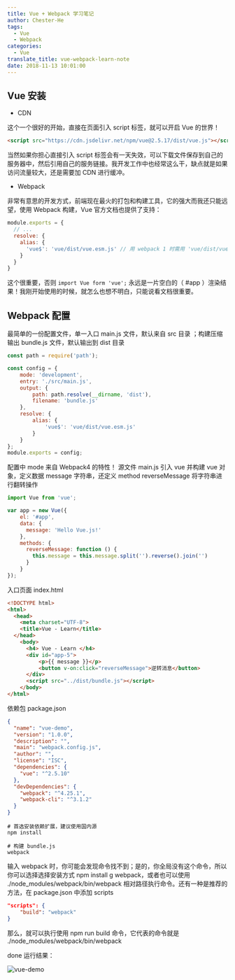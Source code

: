 ```yaml
---
title: Vue + Webpack 学习笔记
author: Chester-He
tags:
  - Vue
  - Webpack
categories:
  - Vue
translate_title: vue-webpack-learn-note
date: 2018-11-13 10:01:00
---
```


## Vue 安装

- CDN

这个一个很好的开始，直接在页面引入 script 标签，就可以开启 Vue 的世界！

```html
<script src="https://cdn.jsdelivr.net/npm/vue@2.5.17/dist/vue.js"></script>
```

当然如果你担心直接引入 script 标签会有一天失效，可以下载文件保存到自己的服务器中，然后引用自己的服务链接。我开发工作中也经常这么干，缺点就是如果访问流量较大，还是需要加 CDN 进行缓冲。

- Webpack

非常有意思的开发方式，前端现在最火的打包和构建工具，它的强大而我还只能远望，使用 Webpack 构建，Vue 官方文档也提供了支持：

```javascript
module.exports = {
  // ...
  resolve: {
    alias: {
      'vue$': 'vue/dist/vue.esm.js' // 用 webpack 1 时需用 'vue/dist/vue.common.js'
    }
  }
}
```

这个很重要，否则 `import Vue form 'vue';` 永远是一片空白的（ #app ）渲染结果！我刚开始使用的时候，就怎么也想不明白，只能说看文档很重要。

## Webpack 配置

最简单的一份配置文件，单一入口 main.js 文件，默认来自 src 目录 ；构建压缩输出 bundle.js 文件，默认输出到 dist 目录

```javascript
const path = require('path');

const config = {
    mode: 'development',
    entry: './src/main.js',
    output: {
        path: path.resolve(__dirname, 'dist'),
        filename: 'bundle.js'
    },
    resolve: {
        alias: {
            'vue$': 'vue/dist/vue.esm.js'
        }
    }
};
module.exports = config;
```

配置中 mode 来自 Webpack4 的特性！
源文件 main.js 引入 vue 并构建 vue 对象，定义数据 message 字符串，还定义 method reverseMessage 将字符串进行翻转操作

```javascript
import Vue from 'vue';

var app = new Vue({
    el: '#app',
    data: {
      message: 'Hello Vue.js!'
    },
    methods: {
      reverseMessage: function () {
        this.message = this.message.split('').reverse().join('')
      }
    }
});
```

入口页面 index.html

```html
<!DOCTYPE html>
<html>
  <head>
    <meta charset="UTF-8">
    <title>Vue - Learn</title>
  </head>
    <body>
      <h4> Vue - Learn </h4>
      <div id="app-5">
          <p>{{ message }}</p>
          <button v-on:click="reverseMessage">逆转消息</button>
      </div>
      <script src="../dist/bundle.js"></script>
    </body>
</html>
```

依赖包 package.json

```json
{
  "name": "vue-demo",
  "version": "1.0.0",
  "description": "",
  "main": "webpack.config.js",
  "author": "",
  "license": "ISC",
  "dependencies": {
    "vue": "^2.5.10"
  },
  "devDependencies": {
    "webpack": "^4.25.1",
    "webpack-cli": "^3.1.2"
  }
}
```

```shell
# 首选安装依赖扩展，建议使用国内源
npm install 

# 构建 bundle.js
webpack 
```

输入 webpack 时，你可能会发现命令找不到；是的，你全局没有这个命令，所以你可以选择选择安装方式 npm install g webpack，或者也可以使用 ./node_modules/webpack/bin/webpack 相对路径执行命令。还有一种是推荐的方法，在 package.json 中添加 scripts

```json
"scripts": {
    "build": "webpack"
}
```

那么，就可以执行使用 npm run build 命令，它代表的命令就是 ./node_modules/webpack/bin/webpack


done 运行结果：

![vue-demo](/images/demo.png)
